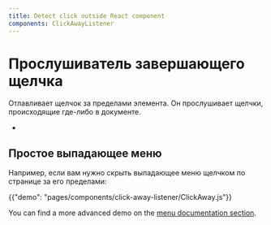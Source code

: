 ```yaml
---
title: Detect click outside React component
components: ClickAwayListener
---
```


# Прослушиватель завершающего щелчка

<p class="description">Отлавливает щелчок за пределами элемента. Он прослушивает щелчки, происходящие где-либо в документе.</p>

- 

## Простое выпадающее меню

Например, если вам нужно скрыть выпадающее меню щелчком по странице за его пределами:

{{"demo": "pages/components/click-away-listener/ClickAway.js"}}

You can find a more advanced demo on the [menu documentation section](/components/menus/#menulist-composition).